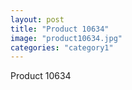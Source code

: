 ```yaml
---
layout: post
title: "Product 10634"
image: "product10634.jpg"
categories: "category1"
---
```

Product 10634
